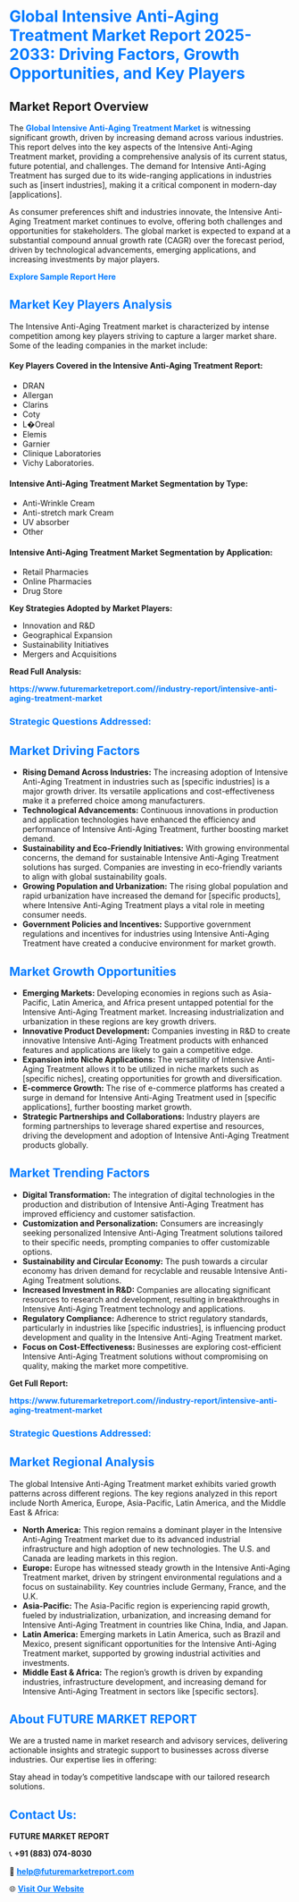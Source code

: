 <h1 style="color: #007BFF;">Global Intensive Anti-Aging Treatment Market Report 2025-2033: Driving Factors, Growth Opportunities, and Key Players</h1>

<section id="overview">
<h2>Market Report Overview</h2>
<p>The <a href="https://www.futuremarketreport.com//industry-report/intensive-anti-aging-treatment-market" style="color: #007BFF; text-decoration: none;"><strong>Global Intensive Anti-Aging Treatment Market</strong></a> is witnessing significant growth, driven by increasing demand across various industries. This report delves into the key aspects of the Intensive Anti-Aging Treatment market, providing a comprehensive analysis of its current status, future potential, and challenges. The demand for Intensive Anti-Aging Treatment has surged due to its wide-ranging applications in industries such as [insert industries], making it a critical component in modern-day [applications].</p>
<p>As consumer preferences shift and industries innovate, the Intensive Anti-Aging Treatment market continues to evolve, offering both challenges and opportunities for stakeholders. The global market is expected to expand at a substantial compound annual growth rate (CAGR) over the forecast period, driven by technological advancements, emerging applications, and increasing investments by major players.</p>
</section>

<section id="overview">
<p><a href="https://www.futuremarketreport.com//request-sample/reportId=46604" style="color: #007BFF; text-decoration: none;"><strong>Explore Sample Report Here</strong></a></p>
</section>

<section id="key-players">
<h2 style="color: #007BFF;">Market Key Players Analysis</h2>
<p>The Intensive Anti-Aging Treatment market is characterized by intense competition among key players striving to capture a larger market share. Some of the leading companies in the market include:</p>
<h4>Key Players Covered in the Intensive Anti-Aging Treatment Report:</h4>
<ul><li>DRAN</li><li>Allergan</li><li>Clarins</li><li>Coty</li><li>L�Oreal</li><li>Elemis</li><li>Garnier</li><li>Clinique Laboratories</li><li>Vichy Laboratories.</li></ul>
<h4>Intensive Anti-Aging Treatment Market Segmentation by Type:</h4>
<ul><li>Anti-Wrinkle Cream</li><li>Anti-stretch mark Cream</li><li>UV absorber</li><li>Other</li></ul>

<h4>Intensive Anti-Aging Treatment Market Segmentation by Application:</h4>
<ul><li>Retail Pharmacies</li><li>Online Pharmacies</li><li>Drug Store</li></ul>
<p><strong>Key Strategies Adopted by Market Players:</strong></p>
<ul>
<li>Innovation and R&D</li>
<li>Geographical Expansion</li>
<li>Sustainability Initiatives</li>
<li>Mergers and Acquisitions</li>
</ul>
</section>

<section>
<p><strong>Read Full Analysis: </strong></p><a href="https://www.futuremarketreport.com//industry-report/intensive-anti-aging-treatment-market" style="color: #007BFF; text-decoration: none;"><strong>https://www.futuremarketreport.com//industry-report/intensive-anti-aging-treatment-market</strong></a>
<h3 style="color: #007BFF;">Strategic Questions Addressed:</h3>
</section>

<section id="driving-factors">
<h2 style="color: #007BFF;">Market Driving Factors</h2>
<ul>
<li><strong>Rising Demand Across Industries:</strong> The increasing adoption of Intensive Anti-Aging Treatment in industries such as [specific industries] is a major growth driver. Its versatile applications and cost-effectiveness make it a preferred choice among manufacturers.</li>
<li><strong>Technological Advancements:</strong> Continuous innovations in production and application technologies have enhanced the efficiency and performance of Intensive Anti-Aging Treatment, further boosting market demand.</li>
<li><strong>Sustainability and Eco-Friendly Initiatives:</strong> With growing environmental concerns, the demand for sustainable Intensive Anti-Aging Treatment solutions has surged. Companies are investing in eco-friendly variants to align with global sustainability goals.</li>
<li><strong>Growing Population and Urbanization:</strong> The rising global population and rapid urbanization have increased the demand for [specific products], where Intensive Anti-Aging Treatment plays a vital role in meeting consumer needs.</li>
<li><strong>Government Policies and Incentives:</strong> Supportive government regulations and incentives for industries using Intensive Anti-Aging Treatment have created a conducive environment for market growth.</li>
</ul>
</section>

<section id="growth-opportunities">
<h2 style="color: #007BFF;">Market Growth Opportunities</h2>
<ul>
<li><strong>Emerging Markets:</strong> Developing economies in regions such as Asia-Pacific, Latin America, and Africa present untapped potential for the Intensive Anti-Aging Treatment market. Increasing industrialization and urbanization in these regions are key growth drivers.</li>
<li><strong>Innovative Product Development:</strong> Companies investing in R&D to create innovative Intensive Anti-Aging Treatment products with enhanced features and applications are likely to gain a competitive edge.</li>
<li><strong>Expansion into Niche Applications:</strong> The versatility of Intensive Anti-Aging Treatment allows it to be utilized in niche markets such as [specific niches], creating opportunities for growth and diversification.</li>
<li><strong>E-commerce Growth:</strong> The rise of e-commerce platforms has created a surge in demand for Intensive Anti-Aging Treatment used in [specific applications], further boosting market growth.</li>
<li><strong>Strategic Partnerships and Collaborations:</strong> Industry players are forming partnerships to leverage shared expertise and resources, driving the development and adoption of Intensive Anti-Aging Treatment products globally.</li>
</ul>
</section>

<section id="trending-factors">
<h2 style="color: #007BFF;">Market Trending Factors</h2>
<ul>
<li><strong>Digital Transformation:</strong> The integration of digital technologies in the production and distribution of Intensive Anti-Aging Treatment has improved efficiency and customer satisfaction.</li>
<li><strong>Customization and Personalization:</strong> Consumers are increasingly seeking personalized Intensive Anti-Aging Treatment solutions tailored to their specific needs, prompting companies to offer customizable options.</li>
<li><strong>Sustainability and Circular Economy:</strong> The push towards a circular economy has driven demand for recyclable and reusable Intensive Anti-Aging Treatment solutions.</li>
<li><strong>Increased Investment in R&D:</strong> Companies are allocating significant resources to research and development, resulting in breakthroughs in Intensive Anti-Aging Treatment technology and applications.</li>
<li><strong>Regulatory Compliance:</strong> Adherence to strict regulatory standards, particularly in industries like [specific industries], is influencing product development and quality in the Intensive Anti-Aging Treatment market.</li>
<li><strong>Focus on Cost-Effectiveness:</strong> Businesses are exploring cost-efficient Intensive Anti-Aging Treatment solutions without compromising on quality, making the market more competitive.</li>
</ul>
</section>

<section>
<p><strong>Get Full Report: </strong></p><a href="https://www.futuremarketreport.com//industry-report/intensive-anti-aging-treatment-market" style="color: #007BFF; text-decoration: none;"><strong>https://www.futuremarketreport.com//industry-report/intensive-anti-aging-treatment-market</strong></a>
<h3 style="color: #007BFF;">Strategic Questions Addressed:</h3>
</section>


<section id="regional-analysis">
<h2 style="color: #007BFF;">Market Regional Analysis</h2>
<p>The global Intensive Anti-Aging Treatment market exhibits varied growth patterns across different regions. The key regions analyzed in this report include North America, Europe, Asia-Pacific, Latin America, and the Middle East & Africa:</p>
<ul>
<li><strong>North America:</strong> This region remains a dominant player in the Intensive Anti-Aging Treatment market due to its advanced industrial infrastructure and high adoption of new technologies. The U.S. and Canada are leading markets in this region.</li>
<li><strong>Europe:</strong> Europe has witnessed steady growth in the Intensive Anti-Aging Treatment market, driven by stringent environmental regulations and a focus on sustainability. Key countries include Germany, France, and the U.K.</li>
<li><strong>Asia-Pacific:</strong> The Asia-Pacific region is experiencing rapid growth, fueled by industrialization, urbanization, and increasing demand for Intensive Anti-Aging Treatment in countries like China, India, and Japan.</li>
<li><strong>Latin America:</strong> Emerging markets in Latin America, such as Brazil and Mexico, present significant opportunities for the Intensive Anti-Aging Treatment market, supported by growing industrial activities and investments.</li>
<li><strong>Middle East & Africa:</strong> The region’s growth is driven by expanding industries, infrastructure development, and increasing demand for Intensive Anti-Aging Treatment in sectors like [specific sectors].</li>
</ul>
</section>

<footer>
<h2 style="color: #007BFF;">About FUTURE MARKET REPORT</h2>
<p>We are a trusted name in market research and advisory services, delivering actionable insights and strategic support to businesses across diverse industries. Our expertise lies in offering:</p>

<p>Stay ahead in today’s competitive landscape with our tailored research solutions.</p>

<h2 style="color: #007BFF;">Contact Us:</h2>
<p><strong>FUTURE MARKET REPORT</strong></p>
<p>📞 <strong>+91 (883) 074-8030</strong></p>
<p>📧 <strong><a href="mailto:help@futuremarketreport.com" style="color: #007BFF;">help@futuremarketreport.com</a></strong></p>
<p>🌐 <strong><a href="https://www.futuremarketreport.com/" style="color: #007BFF;">Visit Our Website</a></strong></p>
</footer>